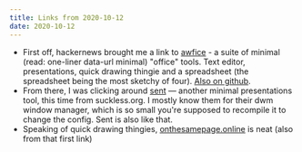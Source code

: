 ```yaml
---
title: Links from 2020-10-12
date: 2020-10-12
---
```


- First off, hackernews brought me a link to [awfice](https://zserge.com/posts/awfice/) - a suite of minimal (read: one-liner data-url minimal) "office" tools. Text editor, presentations, quick drawing thingie and a spreadsheet (the spreadsheet being the most sketchy of four). [Also on github](http://github.com/zserge/awfice).
- From there, I was clicking around [sent](https://tools.suckless.org/sent/) — another minimal presentations tool, this time from suckless.org. I mostly know them for their dwm window manager, which is so small you're supposed to recompile it to change the config. Sent is also like that.
- Speaking of quick drawing thingies, [onthesamepage.online](https://onthesamepage.online/) is neat (also from that first link)
 
